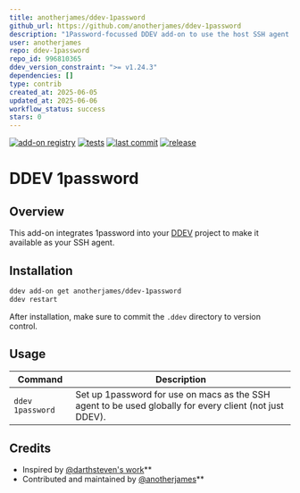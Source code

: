 ```yaml
---
title: anotherjames/ddev-1password
github_url: https://github.com/anotherjames/ddev-1password
description: "1Password-focussed DDEV add-on to use the host SSH agent in the web container"
user: anotherjames
repo: ddev-1password
repo_id: 996810365
ddev_version_constraint: ">= v1.24.3"
dependencies: []
type: contrib
created_at: 2025-06-05
updated_at: 2025-06-06
workflow_status: success
stars: 0
---
```


[![add-on registry](https://img.shields.io/badge/DDEV-Add--on_Registry-blue)](https://addons.ddev.com)
[![tests](https://github.com/anotherjames/ddev-1password/actions/workflows/tests.yml/badge.svg?branch=main)](https://github.com/anotherjames/ddev-1password/actions/workflows/tests.yml?query=branch%3Amain)
[![last commit](https://img.shields.io/github/last-commit/anotherjames/ddev-1password)](https://github.com/anotherjames/ddev-1password/commits)
[![release](https://img.shields.io/github/v/release/anotherjames/ddev-1password)](https://github.com/anotherjames/ddev-1password/releases/latest)

# DDEV 1password

## Overview

This add-on integrates 1password into your [DDEV](https://ddev.com/) project to
make it available as your SSH agent.

## Installation

```bash
ddev add-on get anotherjames/ddev-1password
ddev restart
```

After installation, make sure to commit the `.ddev` directory to version control.

## Usage

| Command | Description |
| ------- | ----------- |
| `ddev 1password` | Set up 1password for use on macs as the SSH agent to be used globally for every client (not just DDEV). |

## Credits

- Inspired by [@darthsteven's work](https://github.com/ddev/ddev/issues/3878#issuecomment-2491614576)**
- Contributed and maintained by [@anotherjames](https://github.com/anotherjames)**
